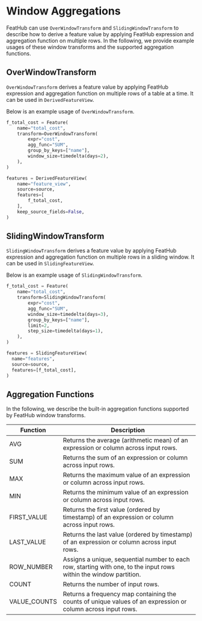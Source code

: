 # Window Aggregations

FeatHub can use `OverWindowTransform` and `SlidingWindowTransform` to describe
how to derive a feature value by applying FeatHub expression and aggregation
function on multiple rows. In the following, we provide example usages of these
window transforms and the supported aggregation functions.

## OverWindowTransform

`OverWindowTransform` derives a feature value by applying FeatHub expression and
aggregation function on multiple rows of a table at a time. It can be used in
`DerivedFeatureView`.

Below is an example usage of `OverWindowTransform`.

```python
f_total_cost = Feature(
    name="total_cost",
    transform=OverWindowTransform(
        expr="cost",
        agg_func="SUM",
        group_by_keys=["name"],
        window_size=timedelta(days=2),
    ),
)

features = DerivedFeatureView(
    name="feature_view",
    source=source,
    features=[
        f_total_cost,
    ],
    keep_source_fields=False,
)
```

## SlidingWindowTransform

`SlidingWindowTransform` derives a feature value by applying FeatHub expression
and aggregation function on multiple rows in a sliding window. It can be used in
`SlidingFeatureView`.

Below is an example usage of `SlidingWindowTransform`.

```python
f_total_cost = Feature(
    name="total_cost",
    transform=SlidingWindowTransform(
        expr="cost",
        agg_func="SUM",
        window_size=timedelta(days=3),
        group_by_keys=["name"],
        limit=2,
        step_size=timedelta(days=1),
    ),
)

features = SlidingFeatureView(
  name="features",
  source=source,
  features=[f_total_cost],
)
```

## Aggregation Functions

In the following, we describe the built-in aggregation functions supported by
FeatHub window transforms.

| Function     | Description                                                  |
| ------------ | ------------------------------------------------------------ |
| AVG          | Returns the average (arithmetic mean) of an expression or column across input rows.         |
| SUM          | Returns the sum of an expression or column across input rows.                               |
| MAX          | Returns the maximum value of an expression or column across input rows.                     |
| MIN          | Returns the minimum value of an expression or column across input rows.                     |
| FIRST_VALUE  | Returns the first value (ordered by timestamp) of an expression or column across input rows. |
| LAST_VALUE   | Returns the last value (ordered by timestamp) of an expression or column across input rows. |
| ROW_NUMBER   | Assigns a unique, sequential number to each row, starting with one, to the input rows within the window partition. |
| COUNT        | Returns the number of input rows.                                                           |
| VALUE_COUNTS | Returns a frequency map containing the counts of unique values of an expression or column across input rows. |


